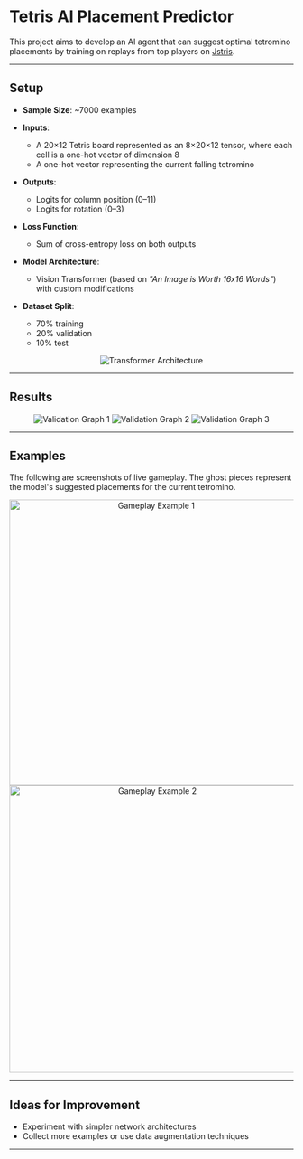 # Tetris AI Placement Predictor

This project aims to develop an AI agent that can suggest optimal tetromino placements by training on replays from top players on [Jstris](https://jstris.jezevec10.com/).

---

## Setup

* **Sample Size**: \~7000 examples
* **Inputs**:

  * A 20×12 Tetris board represented as an 8×20×12 tensor, where each cell is a one-hot vector of dimension 8
  * A one-hot vector representing the current falling tetromino
* **Outputs**:

  * Logits for column position (0–11)
  * Logits for rotation (0–3)
* **Loss Function**:

  * Sum of cross-entropy loss on both outputs
* **Model Architecture**:

  * Vision Transformer (based on *"An Image is Worth 16x16 Words"*) with custom modifications
* **Dataset Split**:

  * 70% training
  * 20% validation
  * 10% test

<div align="center">
  <img src="https://github.com/user-attachments/assets/3b7b00aa-9bf0-4d06-a44c-17c71e75fa4d" alt="Transformer Architecture">
</div>

---

## Results

<div align="center">
  <img src="https://github.com/user-attachments/assets/4d36eb5e-c60b-4756-9b99-04e2f9366846" alt="Validation Graph 1">
  <img src="https://github.com/user-attachments/assets/a6efa19b-a207-4b97-9a95-052f73b1d7e8" alt="Validation Graph 2">
  <img src="https://github.com/user-attachments/assets/23a61a71-57c1-4340-8aa0-1b857c6b02e4" alt="Validation Graph 3">
</div>

---

## Examples

The following are screenshots of live gameplay. The ghost pieces represent the model's suggested placements for the current tetromino.

<div align="center">
  <img width="505" src="https://github.com/user-attachments/assets/767bc4d3-4e0b-4ca1-8686-baf70b16b631" alt="Gameplay Example 1">
  <img width="509" src="https://github.com/user-attachments/assets/2b93162d-7205-46cc-ae18-19d477d130e8" alt="Gameplay Example 2">
</div>

---

## Ideas for Improvement

* Experiment with simpler network architectures
* Collect more examples or use data augmentation techniques

---
